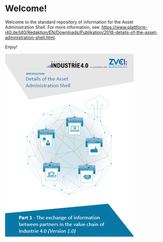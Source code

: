 # Welcome!
Welcome to the standard repository of information for the Asset Administration Shell. For more information, see: https://www.plattform-i40.de/I40/Redaktion/EN/Downloads/Publikation/2018-details-of-the-asset-administration-shell.html.

Enjoy!

![Details of the Admin shell](verwaltungsschale-detail-part1.png)
